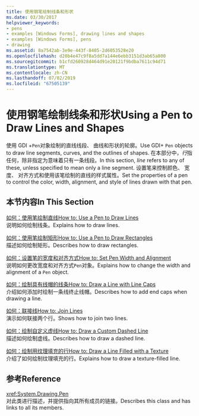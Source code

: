 ```yaml
---
title: 使用钢笔绘制线条和形状
ms.date: 03/30/2017
helpviewer_keywords:
- pens
- examples [Windows Forms], drawing lines and shapes
- examples [Windows Forms], pens
- drawing
ms.assetid: 8a7542ab-3e9e-443f-8405-2d6053528e20
ms.openlocfilehash: d20b4e47c9f8a5dd7a144e6ebb3151d3ab65a800
ms.sourcegitcommit: b1cfd260928d464d91e20121f9bdba7611c94d71
ms.translationtype: MT
ms.contentlocale: zh-CN
ms.lasthandoff: 07/02/2019
ms.locfileid: "67505139"
---
```

# <a name="using-a-pen-to-draw-lines-and-shapes"></a><span data-ttu-id="2c3b8-102">使用钢笔绘制线条和形状</span><span class="sxs-lookup"><span data-stu-id="2c3b8-102">Using a Pen to Draw Lines and Shapes</span></span>
<span data-ttu-id="2c3b8-103">使用 GDI +`Pen`对象绘制的直线线段、 曲线和形状的轮廓。</span><span class="sxs-lookup"><span data-stu-id="2c3b8-103">Use GDI+ `Pen` objects to draw line segments, curves, and the outlines of shapes.</span></span> <span data-ttu-id="2c3b8-104">在本部分中，*行*指任何，除非指定为意味着只有一条线段。</span><span class="sxs-lookup"><span data-stu-id="2c3b8-104">In this section, *line* refers to any of these, unless specified to mean only a line segment.</span></span> <span data-ttu-id="2c3b8-105">设置笔来控制颜色、 宽度、 对齐方式和使用该笔绘制的直线的样式属性。</span><span class="sxs-lookup"><span data-stu-id="2c3b8-105">Set the properties of a pen to control the color, width, alignment, and style of lines drawn with that pen.</span></span>  
  
## <a name="in-this-section"></a><span data-ttu-id="2c3b8-106">本节内容</span><span class="sxs-lookup"><span data-stu-id="2c3b8-106">In This Section</span></span>  
 [<span data-ttu-id="2c3b8-107">如何：使用笔绘制直线</span><span class="sxs-lookup"><span data-stu-id="2c3b8-107">How to: Use a Pen to Draw Lines</span></span>](how-to-use-a-pen-to-draw-lines.md)  
 <span data-ttu-id="2c3b8-108">说明如何绘制线条。</span><span class="sxs-lookup"><span data-stu-id="2c3b8-108">Explains how to draw lines.</span></span>  
  
 [<span data-ttu-id="2c3b8-109">如何：使用笔绘制矩形</span><span class="sxs-lookup"><span data-stu-id="2c3b8-109">How to: Use a Pen to Draw Rectangles</span></span>](how-to-use-a-pen-to-draw-rectangles.md)  
 <span data-ttu-id="2c3b8-110">描述如何绘制矩形。</span><span class="sxs-lookup"><span data-stu-id="2c3b8-110">Describes how to draw rectangles.</span></span>  
  
 [<span data-ttu-id="2c3b8-111">如何：设置笔的宽度和对齐方式</span><span class="sxs-lookup"><span data-stu-id="2c3b8-111">How to: Set Pen Width and Alignment</span></span>](how-to-set-pen-width-and-alignment.md)  
 <span data-ttu-id="2c3b8-112">说明如何更改宽度和对齐方式`Pen`对象。</span><span class="sxs-lookup"><span data-stu-id="2c3b8-112">Explains how to change the width and alignment of a `Pen` object.</span></span>  
  
 [<span data-ttu-id="2c3b8-113">如何：绘制具有线帽的线条</span><span class="sxs-lookup"><span data-stu-id="2c3b8-113">How to: Draw a Line with Line Caps</span></span>](how-to-draw-a-line-with-line-caps.md)  
 <span data-ttu-id="2c3b8-114">介绍如何添加时绘制一条线终止线帽。</span><span class="sxs-lookup"><span data-stu-id="2c3b8-114">Describes how to add end caps when drawing a line.</span></span>  
  
 [<span data-ttu-id="2c3b8-115">如何：联接线</span><span class="sxs-lookup"><span data-stu-id="2c3b8-115">How to: Join Lines</span></span>](how-to-join-lines.md)  
 <span data-ttu-id="2c3b8-116">演示如何联接两个行。</span><span class="sxs-lookup"><span data-stu-id="2c3b8-116">Shows how to join two lines.</span></span>  
  
 [<span data-ttu-id="2c3b8-117">如何：绘制自定义虚线</span><span class="sxs-lookup"><span data-stu-id="2c3b8-117">How to: Draw a Custom Dashed Line</span></span>](how-to-draw-a-custom-dashed-line.md)  
 <span data-ttu-id="2c3b8-118">描述如何绘制虚线。</span><span class="sxs-lookup"><span data-stu-id="2c3b8-118">Describes how to draw a dashed line.</span></span>  
  
 [<span data-ttu-id="2c3b8-119">如何：绘制用纹理填充的行</span><span class="sxs-lookup"><span data-stu-id="2c3b8-119">How to: Draw a Line Filled with a Texture</span></span>](how-to-draw-a-line-filled-with-a-texture.md)  
 <span data-ttu-id="2c3b8-120">介绍了如何绘制纹理填充的行。</span><span class="sxs-lookup"><span data-stu-id="2c3b8-120">Explains how to draw a texture-filled line.</span></span>  
  
## <a name="reference"></a><span data-ttu-id="2c3b8-121">参考</span><span class="sxs-lookup"><span data-stu-id="2c3b8-121">Reference</span></span>  
 <xref:System.Drawing.Pen>  
 <span data-ttu-id="2c3b8-122">对此类进行描述，并提供指向其所有成员的链接。</span><span class="sxs-lookup"><span data-stu-id="2c3b8-122">Describes this class and has links to all its members.</span></span>
